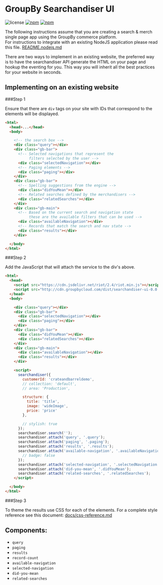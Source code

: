 GroupBy Searchandiser UI
========

![license](https://img.shields.io/github/license/groupby/searchandiser-ui.svg)
[![npm](https://img.shields.io/npm/dm/searchandiser-ui.svg)](https://www.npmjs.com/package/searchandiser-ui)
[![npm](https://img.shields.io/npm/v/searchandiser-ui.svg)](https://www.npmjs.com/package/searchandiser-ui)

The following instructions assume that you are creating a search & merch single page app using the
GroupBy commerce platform.  
For instructions to integrate with an existing NodeJS application please read this file.
[README.nodejs.md](README.nodejs.md)

There are two ways to implement in an existing website, the preferred way is to have the searchandiser
API generate the HTML on your page and hookup the eventing for you.  This way you will inherit
all the best practices for your website in seconds.

Implementing on an existing website
---

###Step 1

Ensure that there are `div` tags on your site with IDs that correspond to the elements will be
displayed.

```html
<html>
  <head>...</head>
  <body>

    <!-- the search box -->
    <div class="query"></div>
    <div class="gb-bar">
      <!-- Selected navigations that represent the
           filters selected by the user -->
      <div class="selectedNavigation"></div>
      <!-- Paging elements -->
      <div class="paging"></div>
    </div>
    <div class="gb-bar">
      <!-- Spelling suggestions from the engine -->
      <div class="didYouMean"></div>
      <!-- Related searches defined by the merchandisers -->
      <div class="relatedSearches"></div>
    </div>
    <div class="gb-main">
      <!-- Based on the current search and navigation state
           these are the available filters that can be used -->
      <div class="availableNavigation"></div>
      <!-- Records that match the search and nav state -->
      <div class="results"></div>
    </div>

  </body>
</html>
```

###Step 2

Add the JavaScript that will attach the service to the div's above.

```html
<html>
  <head>
    <script src="https://cdn.jsdelivr.net/riot/2.4/riot.min.js"></script>
    <script src="http://cdn.groupbycloud.com/dist/searchandiser-ui-0.0.1.js"></script>
  </head>
  <body>

    <div class="query"></div>
    <div class="gb-bar">
      <div class="selectedNavigation"></div>
      <div class="paging"></div>
    </div>
    <div class="gb-bar">
      <div class="didYouMean"></div>
      <div class="relatedSearches"></div>
    </div>
    <div class="gb-main">
      <div class="availableNavigation"></div>
      <div class="results"></div>
    </div>

    <script>
      searchandiser({
        customerId: 'crateandbarreldemo',
        // collection: 'default',
        // area: 'Production',

        structure: {
          title: 'title',
          image: 'wideImage',
          price: 'price'
        },

        // stylish: true
      });
      searchandiser.search('');
      searchandiser.attach('query', '.query');
      searchandiser.attach('paging', '.paging');
      searchandiser.attach('results', '.results');
      searchandiser.attach('available-navigation', '.availableNavigation', {
        // badge: false
      });
      searchandiser.attach('selected-navigation', '.selectedNavigation');
      searchandiser.attach('did-you-mean', '.didYouMean');
      searchandiser.attach('related-searches', '.relatedSearches');
    </script>

  </body>
</html>
```

###Step 3

To theme the results use CSS for each of the elements.  For a complete style reference see this
document: [docs/css-reference.md](docs/css-reference.md)

## Components:

 - `query`
 - `paging`
 - `results`
 - `record-count`
 - `available-navigation`
 - `selected-navigation`
 - `did-you-mean`
 - `related-searches`
